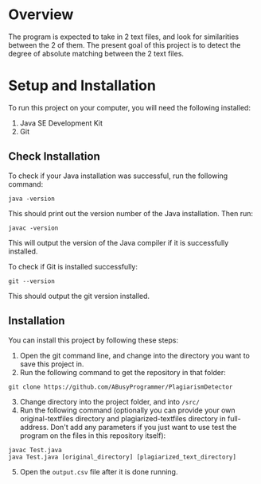 # Overview
The program is expected to take in 2 text files, and look for similarities between the 2 of them. The present goal of this project is to detect the degree of absolute matching between the 2 text files.

# Setup and Installation
To run this project on your computer, you will need the following installed:
1. Java SE Development Kit
2. Git

## Check Installation
To check if your Java installation was successful, run the following command:
```
java -version
```
This should print out the version number of the Java installation. Then run:
```
javac -version
```
This will output the version of the Java compiler if it is successfully installed.

To check if Git is installed successfully:
```
git --version
```
This should output the git version installed.

## Installation
You can install this project by following these steps:
1. Open the git command line, and change into the directory you want to save this project in.
2. Run the following command to get the repository in that folder:
```
git clone https://github.com/ABusyProgrammer/PlagiarismDetector
```
3. Change directory into the project folder, and into `/src/`
4. Run the following command (optionally you can provide your own original-textfiles directory and plagiarized-textfiles directory in full-address. Don't add any parameters if you just want to use test the program on the files in this repository itself):
```
javac Test.java
java Test.java [original_directory] [plagiarized_text_directory]
```
5. Open the `output.csv` file after it is done running.

